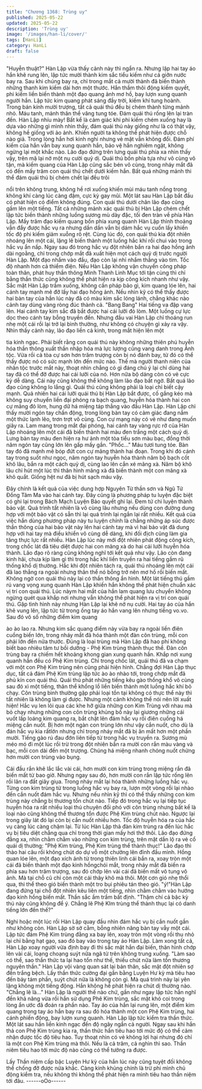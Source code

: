 ```yaml
---
title: "Chương 1368: Trùng uy"
published: 2025-05-22
updated: 2025-05-22
description: 'Trùng uy'
image: '/images/han-li/cover/'
tags: [HanLi]
category: HanLi
draft: false
---
```


"Huyễn thuật?" Hàn Lập vừa thấy cảnh này thì ngẩn ra. Nhưng
lập hai tay áo hắn khẽ rung lên, lập tức mười thành kim sắc tiểu
kiếm như cá giỡn nước bay ra. Sau khi chúng bay ra, chỉ trong
mắt cả mười thành đã biến thành những thanh kim kiếm dài hơn
một thước.
Hắn thầm thôi động kiếm quyết, phi kiếm liền biến thành một đạo
quang ảnh mơ hồ, bay lượn xung quanh người hắn.
Lập tức kim quang phát sáng đầy trời, kiếm khí tung hoành. Trong
bán kính mười trượng, tất cả quái thú đều bị chém thành từng
mảnh nhỏ.
Máu tanh, mảnh thân thể văng tung tóe. Đám quái thú rống lên lại
tràn đến.
Hàn Lập nhíu mày! Bất kể là cảm giác khi phi kiếm chém xuống
hay là dựa vào những gì mình nhìn thấy, đám quái thú này giống
như là có thật vậy, không hề giống với ảo ảnh. Khiến người ta
không thể phát hiện được chỗ nào giả.
Trong lòng hắn hơi kinh nghi nhưng vẻ mặt vẫn không đổi. Đám
phí kiếm của hắn vẫn bay xung quanh hắn, bảo vệ hắn nghiêm
ngặt, không ngừng lại một khắc nào.
Lão đạo đứng trên lưng quái thú phía xa nhìn thấy vậy, trên mặ lại
nở một nụ cười quỷ dị.
Quái thú bốn phía tựa như vô cùng vô tận, mà kiếm quang của
Hàn Lập cũng sắc bén vô cùng, trong nháy mắt đã có đến mấy
trăm con quái thú chết dưới kiếm hắn.
Bất quá những mảnh thi thể đám quái thú bị chém chết lại đều trôi

nổi trên không trung, không hề rơi xuống khiến mùi máu tanh
nồng trong không khí càng lúc càng đậm, cực kỳ gay mũi.
Một lát sau Hàn Lập bắt đầu có phát hiện có điểm không đúng.
Con quái thú dưới chân lão đạo cũng gầm lên một tiếng. Tất cả
những mảnh xác quái thú bị Hàn Lập chém chết lập tức biến
thành những luồng sương mù dày đặc, tối đen tràn về phía Hàn
Lập.
Mấy trăm đạo kiếm quang bốn phía xung quanh Hàn Lập thỉnh
thoảng vẫn đẩy được hắc vụ ra nhưng dần dần vẫn bị dám hắc vụ
cuốn lấy khiến tốc độ phi kiếm giảm xuỗng rõ rệt.
Cùng lúc đó, con quái thú kia đột nhiên nhoáng lên một cái, lặng
lẽ biến thành một luồng hắc khí rồi chui vào trong hắc vụ ẩn nấp.
Ngay sau đó trong hắc vụ đột nhiên bắn ra hai đạo hồng ảnh dài
ngoằng, chỉ trong chớp mắt đã xuất hiện mọt cách quỷ dị trước
người Hàn Lập. Một đạo nhắm vào đầu, đạo còn lại nhỉ nhắm
thẳng vào tim. Tốc độ nhanh hơn cả thiểm điện.
Nếu Hàn Lập không vận chuyển công pháp toàn thân, phát huy
thần thông Minh Thanh Linh Mục tới tận cùng thì chỉ bằng thần
thức cũng không thể phát hiện ra kịp công kích nhanh như vậy.
Sắc mặt Hàn Lập trầm xuống, không cần pháp bảo gì, kim quang
lóe lên, hai cánh tay mạnh mẽ đỡ lấy hai đạo hồng ảnh.
Nếu nhìn kỹ có thể thấy được hai bàn tay của hắn lúc này đã có
màu kim sắc lóng lánh, chẳng khác nào cảnh tay dùng vàng ròng
đúc thành cả.
"Bang Bang" Hai tiếng va đập vang lên. Hai cánh tay kim sắc đã
bắt được hai cái lưỡi đỏ lòm. Một luồng cự lực dọc theo cánh tay
bỗng truyền đến.
Nhưng đầu vai Hàn Lập chỉ thoáng run nhẹ một cái rồi lại trở lại
bình thường, như không có chuyện gì xảy ra vậy.
Nhìn thấy cảnh này, lão đạo liền cả kinh, trong mắt hiện lên một

tia kinh ngạc.
Phải biết rằng con quái thú này không những thiên phú huyễn hóa
thần thông xuất thần nhập hóa mà lực lượng cũng vang danh
trong Ảnh tộc. Vừa rồi cả tòa cự sơn hơn trăm trượng còn bị nó
đánh bay, từ đó có thể thấy được nó có sức mạnh lớn đến mức
nào.
Thế mà người thanh niên của nhân tộc trước mắt này, thoạt nhìn
chẳng có gì đáng chú ý lại chỉ dùng hai tay đã có thể đỡ được hai
cái lưỡi của nó. Hơn nữa bộ dáng còn có vẻ cực kỳ dễ dàng. Cái
này cũng không thể không làm lão đạo bất ngờ.
Bất quá lão đạo cũng không lo lắng gì. Quái thú cũng không phải
là loại chỉ biết cậy mạnh.
Quả nhiên hai cái lưỡi quái thú bị Hàn Lập bắt được, cố gắng kéo
mà không suy chuyển liền đại phóng ra bạch quang, huyễn hóa
thành hai con cự mãng đỏ lòm, hung dữ há miệng táp thẳng vào
đầu Hàn Lập.
Hàn Lập chỉ thấy mười ngón tay chấn động, trong lòng bàn tay có
cảm giác đang nắm một thức lạnh lẽo, trơn trợt vô cùng. Con cự
mạng này có vẻ như đang muốn giãy ra.
Lam mang trong mắt đại phóng, hai cánh tay vàng rực rỡ của Hàn
Lập nhoáng lên một cái đã biến thành hai màu đen trắng một
cách quỷ dị. Lưng bàn tay màu đen hiện ra hư ảnh một tòa tiểu
sơn màu bạc, đồng thời năm ngón tay cũng lớn lên gấp mấy gần.
"Phốc..." Máu tươi tung tóe. Bàn tay đó đã mạnh mẽ bóp đứt con
cự mãng thành hai đoạn.
Trong khi đó cánh tay trong suốt như ngọc, năm ngón tay huyễn
hóa thành năm bộ bạch cốt khô lâu, bắn ra một cách quỷ dị, cùng
lao lên cắn xé mãng xà.
Năm bộ khô lâu chỉ hút một lúc thì thân hình mãng xà đã biến
thành một con mãng xà khô quắt. Giống hệt nư đã bị hút sạch
máu vậy.

Đây chính là kết quả của việc dung hợp Nguyên Từ thần sơn và
Ngũ Tử Đồng Tâm Ma vào hai cánh tay.
Đây cũng là phương pháp tu luyện đặc biệt có ghi lại trong Bách
Mạch Luyện Bảo quyết ghi lại.
Đem tứ chi luyện thành bảo vật. Quá trình tất nhiên là vô cùng lâu
nhưng nếu dùng con đường dung hợp với một bảo vật có sẵn thì
lại quá trình lại ngắn lại rất nhiều.
Kết quả của việc hắn dùng phương pháp này tu luyện chính là
chẳng những áp súc được thần thông của hai bảo vật này lên hai
cánh tay mà vì hai bảo vật đã dung hợp với hai tay mà điều khiển
vô cùng dễ dàng, khi đối địch cũng làm gia tăng thực lực rất
nhiều.
Hàn Lập lúc này mới đột nhiên phát động công kích, trong chốc
lát đã tiêu diệt được hai con mãng xà do hai cái lưỡi huyễn hóa
thành.
Lão đạo rõ ràng cũng không nghĩ tới kết quả như vậy. Lão còn
đang kinh hãi, chưa kịp làm gì thì trong hắc khí liền truyền ra hai
tiếng gầm rũ thống khổ dị thường. Hắc khi đột nhiên tách ra, quái
thú nhoáng lên một cái đã lao thẳng ra ngoài nhưng thân thể nó
bỗng trở nên mơ hồ rồi biến mất.
Không ngờ con quái thú này lại có thần thông ẩn hình.
Một lát tiếng thú gầm rú vang vọng xung quanh Hàn Lập khiến
hắn không thể phát hiện chuẩn xác vị trí con quái thú.
Lúc nàym hai mắt của hắn lam quang lưu chuyển không ngừng
quét qua khắp nơi nhưng vẫn không thể phát hiện ra vị trí con
quái thú.
Gặp tình hình này nhưng Hàn Lập lại khẽ nở nụ cười.
Hai tay áo của hắn khẽ vung lên, lập tức từ trong ống tay áo hắn
vang lên nhưng tiếng vo.vo. Sau đó vô số những điểm kim quang

ào ào lao ra.
Nhưng kim sắc quang điểm này vừa bay ra ngoài liền điên cuồng
biến lớn, trong nháy mắt đã hóa thành một đàn côn trùng, mỗi con
phải lớn đến nửa thước.
Đúng là loại trùng mà Hàn Lập đã hao phí không biết bao nhiêu
tâm tư bồi dưỡng - Phệ Kim trùng thành thục thể.
Đàn côn trùng bay ra chiếm hết khoảng khong gian xung quanh
hắn. Khắp nơi xung quanh hắn đều có Phệ Kim trùng.
Chỉ trong chốc lát, quái thú đã va chạm với một con Phệ Kim
trùng nên cũng phải hiện hình.
Chẳng đợi Hàn Lập thục dục, tất cả đám Phệ Kim trùng lập tức ào
ào nhào tới, trong chớp mắt đã phủ kín con quái thú.
Quái thú phát những tiếng kêu gào thống khổ vô cùng sau đó xì
một tiếng, thân thể khổng lồ liền biến thành một luồng hắc khí bỏ
chạy.
Côn trùng bình thường gặp phải loại tồn tại không có thực thể này
thì tất nhiên là không làm gì được.
Nhưng một cảnh không thể nói nên lời xuất hiện! Hắc vụ len lỏi
qua các khe hỡ giữa những con Kim Trùng với nhau mà bỏ chạy
nhưng những con côn trùng khủng bố này lại giương những cái
vuốt lấp loáng kim quang ra, bắt chặt lên đám hắc vụ rồi điên
cuồng há miệng cắn nuốt.
Bị hơn một ngàn con trùng lớn như vậy cắn nuốt, cho dù là đán
hắc vụ kia rấtlớn nhưng chỉ trong nháy mắt đã bị ăn mất hơn một
phần mười.
Tiếng gào rú đau đớn liên tiếp từ trong hắc vụ truyền ra. Sương
mù méo mó đi một lúc rồi trừ trong đột nhiên bắn ra mười con rắn
màu vàng và bạc, mỗi con dài đến một trượng. Chúng há miệng
nhanh chóng nuốt chửng hơn mười con trùng vào bụng.

Cái đầu rắn khẽ lắc lắc vài cái, hơn mười con kim trùng trong
miệng rắn đã biến mất từ bao giờ.
Nhưng ngay sau đó, hơn mười con rắn lập tức rống lên rồi lăn ra
đất giãy giụa. Trong nháy mắt lại hóa thành những luồng hắc vụ.
Từng con kim trùng từ trong luồng hắc vụ bay ra, lượn một vòng
rồi lại nhào đến cắn nuốt đám hắc vụ.
Nhưng nếu nhìn kỹ thì có thể thấy những con kim trùng này
chẳng bị thương tổn chút nào.
Tiếp đó trong hắc vụ lại tiếp tục huyễn hóa ra rất nhiều loại thú
chuyên đối phó với côn trùng nhưng bất kể là loại nào cũng không
thể thương tổn được Phệ Kim trùng chút nào. Ngược lại trong
giây lát đó lại còn bị cắn nuốt nhiều hơn. Tốc độ huyễn hóa ra của
hắc vụ càng lúc càng chậm lại.
Từ lúc Hàn Lập thả đàn kim trùng ra đến lúc hắc vụ bị tiêu diệt
chẳng qua chỉ trong thời gian mấy hơi thở thôi. Lão đạo đứng
đằng xa, nhìn chằm chằm vào những con kim trùng, trên mặt dần
lộ ra vẻ cổ quái dị thường: "Phệ Kim trùng, Phệ Kim trùng thể
thành thục!" Lão đạo thì thào hai câu rồi không chút do dự vỗ một
chưởng lên đỉnh đầu mình.
Hồng quan lóe lên, một đạo xích ảnh từ trong thiên linh cái bắn ra,
xoay tròn một cái đã biến thành một đạo kinh hồngchói mắt, trong
nháy mắt đã biến ra phía sau hơn trăm trượng, sau đó chớp lên
vài cái đã biến mất vô tung vô ảnh.
Mà tại chỗ cũ chỉ còn một cái thây khô mà thôi. Một cơn gió nhẹ
thổi qua, thi thể theo gió biến thành một tro bụi phiêu tán theo gió.
"ý!"Hàn Lập đang đứng tại chỗ đột nhiên kêu liên một tiếng, nhìn
chằm chằm vào hướng đạo kinh hồng biến mất. Thần sắc ầm
trầm bất định.
"Thậm chí cả bậc kỳ thú này cũng không để ý. Chẳng lẽ Phệ KIm
trùng thể thành thục lại có danh tiếng lớn đến thế?"

Nghi hoặc một lúc rồi Hàn Lập quay đầu nhìn đám hắc vụ bị cắn
nuốt gần như không còn. Hàn Lập sờ sờ cằm, bỗng nhiên nâng
bàn tay vẫy một cái. Lập tức đám Phệ Kim trùng đằng xa bay lên,
xoay tròn một vòng rồi thu nhỏ lại chỉ bằng hạt gạo, sao đó bay
vào trong tay áo Hàn Lập.
Làm xong tất cả, Hàn Lập xoay người vừa định bay đi thì sắc mặt
hắn đại biến, thân hình chớp lên vài cái, loạng choạng suýt nữa
ngã từ trên không trung xuống.
"Làm sao có thể, sao thần thức ta lại hao tổn như thế, thiếu chút
nữa làm tổn thương nguyên thần."
Hàn Lập vội vàng quan sát lại bản thân, sắc mặt đột nhiên sợ đến
trắng bệch.
Lấy thần thức cường đại gần bằng Luyện Hư kỳ mà tiêu hao đến
bảy tám phần, suýt chút nữa là không còn gì. Mà quá trình này lại
yên lặng không một tiếng động. Hắn không hề phát hiện ra chút dị
thường nào.
"Chẳng lẽ là..."
Hàn Lập là người thế nào chứ, gần như ngay lập tức hắn nghĩ
đến khả năng vừa rồi hắn sử dụng Phê Kim trùng, sắc mặt khó
coi trong lòng ẩn ước đã đoán ra phần nào.
Tay áo của hắn lại rung lên, một điểm kim quang trong tay áo hắn
bay ra sau đó hóa thành một con Phệ Kim trùng, hai cánh phiến
động, bay lượn xung quanh.
Hàn Lập lập tức kiểm tra thần thức. Một lát sau hắn liền kinh ngạc
đến độ ngây ngẩn cả người.
Ngay sau khi hắn thả con Phệ Kim trùng kia ra, thần thức hắn tiêu
hao tới mức độ có thể cảm nhận được tốc độ tiêu hao.
Tuy thoạt nhìn có vẻ không lợi hại nhưng đó chỉ là một con Phệ
Kim trùng mà thôi. Nếu là cả trăm, cả nghìn thì sao. Thần niêm
tiêu hao tới mức độ nào cũng có thể tưởng ra được.

Lấy Thần niệm cấp bậc Luyện Hư kỳ của hắn lúc này cũng tuyệt
đối không thể chống đỡ được nửa khắc. Càng kinh khủng chính
là trừ phi mình chủ động kiểm tra, nếu không thì không thể phát
hiện ra mình tiêu hao thần niệm tới đâu.
------oOo------

